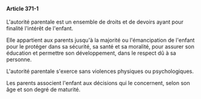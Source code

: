 #### Article 371-1

L'autorité parentale est un ensemble de droits et de devoirs ayant pour finalité l'intérêt de l'enfant.

Elle appartient aux parents jusqu'à la majorité ou l'émancipation de l'enfant pour le protéger dans sa sécurité, sa santé et sa moralité, pour assurer son éducation et permettre son développement, dans le respect dû à sa personne.

L'autorité parentale s'exerce sans violences physiques ou psychologiques.

Les parents associent l'enfant aux décisions qui le concernent, selon son âge et son degré de maturité.


